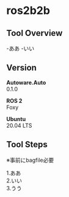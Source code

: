 # ros2b2b

## Tool Overview

-ああ
  -いい
  

## Version

**Autoware.Auto**<br>
0.1.0

**ROS 2**
<br>
Foxy

**Ubuntu**
<br>
20.04 LTS

## Tool Steps

※事前にbagfile必要

1.ああ<br>
2.いい<br>
3.うう<br>
